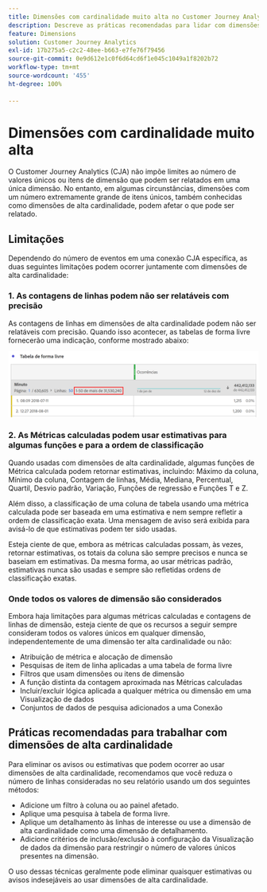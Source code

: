 ```yaml
---
title: Dimensões com cardinalidade muito alta no Customer Journey Analytics
description: Descreve as práticas recomendadas para lidar com dimensões de alta cardinalidade no Customer Journey Analytics
feature: Dimensions
solution: Customer Journey Analytics
exl-id: 17b275a5-c2c2-48ee-b663-e7fe76f79456
source-git-commit: 0e9d612e1c0f6d64cd6f1e045c1049a1f8202b72
workflow-type: tm+mt
source-wordcount: '455'
ht-degree: 100%

---
```


# Dimensões com cardinalidade muito alta

O Customer Journey Analytics (CJA) não impõe limites ao número de valores únicos ou itens de dimensão que podem ser relatados em uma única dimensão. No entanto, em algumas circunstâncias, dimensões com um número extremamente grande de itens únicos, também conhecidas como dimensões de alta cardinalidade, podem afetar o que pode ser relatado.

## Limitações

Dependendo do número de eventos em uma conexão CJA específica, as duas seguintes limitações podem ocorrer juntamente com dimensões de alta cardinalidade:

### 1. As contagens de linhas podem não ser relatáveis com precisão

As contagens de linhas em dimensões de alta cardinalidade podem não ser relatáveis com precisão. Quando isso acontecer, as tabelas de forma livre fornecerão uma indicação, conforme mostrado abaixo:

![](assets/high-cardinality.png)

### 2. As Métricas calculadas podem usar estimativas para algumas funções e para a ordem de classificação

Quando usadas com dimensões de alta cardinalidade, algumas funções de Métrica calculada podem retornar estimativas, incluindo: Máximo da coluna, Mínimo da coluna, Contagem de linhas, Média, Mediana, Percentual, Quartil, Desvio padrão, Variação, Funções de regressão e Funções T e Z.

Além disso, a classificação de uma coluna de tabela usando uma métrica calculada pode ser baseada em uma estimativa e nem sempre refletir a ordem de classificação exata. Uma mensagem de aviso será exibida para avisá-lo de que estimativas podem ter sido usadas.

Esteja ciente de que, embora as métricas calculadas possam, às vezes, retornar estimativas, os totais da coluna são sempre precisos e nunca se baseiam em estimativas. Da mesma forma, ao usar métricas padrão, estimativas nunca são usadas e sempre são refletidas ordens de classificação exatas.

### Onde todos os valores de dimensão são considerados

Embora haja limitações para algumas métricas calculadas e contagens de linhas de dimensão, esteja ciente de que os recursos a seguir sempre consideram todos os valores únicos em qualquer dimensão, independentemente de uma dimensão ter alta cardinalidade ou não:

* Atribuição de métrica e alocação de dimensão
* Pesquisas de item de linha aplicadas a uma tabela de forma livre
* Filtros que usam dimensões ou itens de dimensão
* A função distinta da contagem aproximada nas Métricas calculadas
* Incluir/excluir lógica aplicada a qualquer métrica ou dimensão em uma Visualização de dados
* Conjuntos de dados de pesquisa adicionados a uma Conexão

## Práticas recomendadas para trabalhar com dimensões de alta cardinalidade

Para eliminar os avisos ou estimativas que podem ocorrer ao usar dimensões de alta cardinalidade, recomendamos que você reduza o número de linhas consideradas no seu relatório usando um dos seguintes métodos:

* Adicione um filtro à coluna ou ao painel afetado.
* Aplique uma pesquisa à tabela de forma livre.
* Aplique um detalhamento às linhas de interesse ou use a dimensão de alta cardinalidade como uma dimensão de detalhamento.
* Adicione critérios de inclusão/exclusão à configuração da Visualização de dados da dimensão para restringir o número de valores únicos presentes na dimensão.

O uso dessas técnicas geralmente pode eliminar quaisquer estimativas ou avisos indesejáveis ao usar dimensões de alta cardinalidade.
